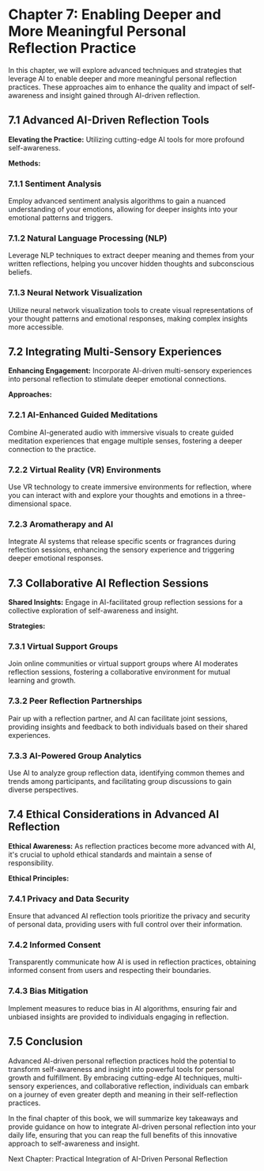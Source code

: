Chapter 7: Enabling Deeper and More Meaningful Personal Reflection Practice
===========================================================================

In this chapter, we will explore advanced techniques and strategies that leverage AI to enable deeper and more meaningful personal reflection practices. These approaches aim to enhance the quality and impact of self-awareness and insight gained through AI-driven reflection.

7.1 Advanced AI-Driven Reflection Tools
---------------------------------------

**Elevating the Practice:** Utilizing cutting-edge AI tools for more profound self-awareness.

**Methods:**

### 7.1.1 Sentiment Analysis

Employ advanced sentiment analysis algorithms to gain a nuanced understanding of your emotions, allowing for deeper insights into your emotional patterns and triggers.

### 7.1.2 Natural Language Processing (NLP)

Leverage NLP techniques to extract deeper meaning and themes from your written reflections, helping you uncover hidden thoughts and subconscious beliefs.

### 7.1.3 Neural Network Visualization

Utilize neural network visualization tools to create visual representations of your thought patterns and emotional responses, making complex insights more accessible.

7.2 Integrating Multi-Sensory Experiences
-----------------------------------------

**Enhancing Engagement:** Incorporate AI-driven multi-sensory experiences into personal reflection to stimulate deeper emotional connections.

**Approaches:**

### 7.2.1 AI-Enhanced Guided Meditations

Combine AI-generated audio with immersive visuals to create guided meditation experiences that engage multiple senses, fostering a deeper connection to the practice.

### 7.2.2 Virtual Reality (VR) Environments

Use VR technology to create immersive environments for reflection, where you can interact with and explore your thoughts and emotions in a three-dimensional space.

### 7.2.3 Aromatherapy and AI

Integrate AI systems that release specific scents or fragrances during reflection sessions, enhancing the sensory experience and triggering deeper emotional responses.

7.3 Collaborative AI Reflection Sessions
----------------------------------------

**Shared Insights:** Engage in AI-facilitated group reflection sessions for a collective exploration of self-awareness and insight.

**Strategies:**

### 7.3.1 Virtual Support Groups

Join online communities or virtual support groups where AI moderates reflection sessions, fostering a collaborative environment for mutual learning and growth.

### 7.3.2 Peer Reflection Partnerships

Pair up with a reflection partner, and AI can facilitate joint sessions, providing insights and feedback to both individuals based on their shared experiences.

### 7.3.3 AI-Powered Group Analytics

Use AI to analyze group reflection data, identifying common themes and trends among participants, and facilitating group discussions to gain diverse perspectives.

7.4 Ethical Considerations in Advanced AI Reflection
----------------------------------------------------

**Ethical Awareness:** As reflection practices become more advanced with AI, it's crucial to uphold ethical standards and maintain a sense of responsibility.

**Ethical Principles:**

### 7.4.1 Privacy and Data Security

Ensure that advanced AI reflection tools prioritize the privacy and security of personal data, providing users with full control over their information.

### 7.4.2 Informed Consent

Transparently communicate how AI is used in reflection practices, obtaining informed consent from users and respecting their boundaries.

### 7.4.3 Bias Mitigation

Implement measures to reduce bias in AI algorithms, ensuring fair and unbiased insights are provided to individuals engaging in reflection.

7.5 Conclusion
--------------

Advanced AI-driven personal reflection practices hold the potential to transform self-awareness and insight into powerful tools for personal growth and fulfillment. By embracing cutting-edge AI techniques, multi-sensory experiences, and collaborative reflection, individuals can embark on a journey of even greater depth and meaning in their self-reflection practices.

In the final chapter of this book, we will summarize key takeaways and provide guidance on how to integrate AI-driven personal reflection into your daily life, ensuring that you can reap the full benefits of this innovative approach to self-awareness and insight.

Next Chapter: Practical Integration of AI-Driven Personal Reflection
